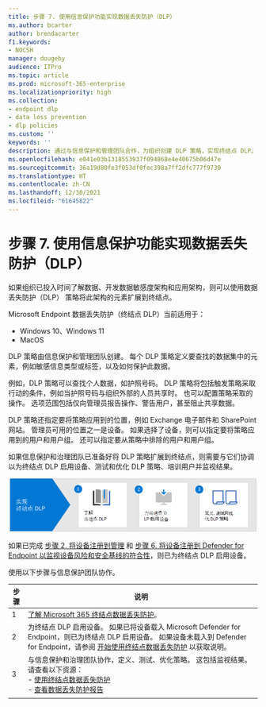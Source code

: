 ```yaml
---
title: 步骤 7. 使用信息保护功能实现数据丢失防护（DLP）
ms.author: bcarter
author: brendacarter
f1.keywords:
- NOCSH
manager: dougeby
audience: ITPro
ms.topic: article
ms.prod: microsoft-365-enterprise
ms.localizationpriority: high
ms.collection:
- endpoint dlp
- data loss prevention
- dlp policies
ms.custom: ''
keywords: ''
description: 通过与信息保护和管理团队合作，为组织创建 DLP 策略，实现终结点 DLP。
ms.openlocfilehash: e041e03b1318553937f094868e4e40675b06d47e
ms.sourcegitcommit: 36a19d80fe3f053df0fec398a7ff2dfc777f9730
ms.translationtype: HT
ms.contentlocale: zh-CN
ms.lasthandoff: 12/30/2021
ms.locfileid: "61645822"
---
```

# <a name="step-7-implement-data-loss-prevention-dlp-with-information-protection-capabilities"></a>步骤 7. 使用信息保护功能实现数据丢失防护（DLP）


如果组织已投入时间了解数据、开发数据敏感度架构和应用架构，则可以使用数据丢失防护（DLP） 策略将此架构的元素扩展到终结点。 

Microsoft Endpoint 数据丢失防护（终结点 DLP）当前适用于：
- Windows 10、Windows 11
- MacOS

DLP 策略由信息保护和管理团队创建。 每个 DLP 策略定义要查找的数据集中的元素，例如敏感信息类型或标签，以及如何保护此数据。 

例如，DLP 策略可以查找个人数据，如护照号码。 DLP 策略将包括触发策略采取行动的条件，例如当护照号码与组织外部的人员共享时。 也可以配置策略采取的操作。 选项范围包括仅向管理员报告操作、警告用户，甚至阻止共享数据。

DLP 策略还指定要将策略应用到的位置，例如 Exchange 电子邮件和 SharePoint 网站。 管理员可用的位置之一是设备。 如果选择了设备，则可以指定要将策略应用到的用户和用户组。 还可以指定要从策略中排除的用户和用户组。

如果信息保护和治理团队已准备好将 DLP 策略扩展到终结点，则需要与它们协调以为终结点 DLP 启用设备、测试和优化 DLP 策略、培训用户并监视结果。 

![设备管理员的终结点 DLP 步骤](../media/devices/endpoint-dlp-steps.png#lightbox)

如果已完成 [步骤 2. 将设备注册到管理](manage-devices-with-intune-enroll.md) 和 [步骤 6. 将设备注册到 Defender for Endpoint 以监视设备风险和安全基线的符合性](manage-devices-with-intune-monitor-risk.md)，则已为终结点 DLP 启用设备。 


使用以下步骤与信息保护团队协作。


|步骤  |说明  |
|---------|---------|
|1     |  [了解 Microsoft 365 终结点数据丢失防护](../compliance/endpoint-dlp-learn-about.md)。        |
|2     | 为终结点 DLP 启用设备。 如果已将设备载入 Microsoft Defender for Endpoint，则已为终结点 DLP 启用设备。 如果设备未载入到 Defender for Endpoint，请参阅 [开始使用终结点数据丢失防护](../compliance/endpoint-dlp-getting-started.md) 以获取说明。|
|3     |   与信息保护和治理团队协作，定义、测试、优化策略。 这包括监视结果。 请查看以下资源：<br>- [使用终结点数据丢失防护](../compliance/endpoint-dlp-using.md)<br>- [查看数据丢失防护报告](../compliance/view-the-dlp-reports.md)      |
|     |         |